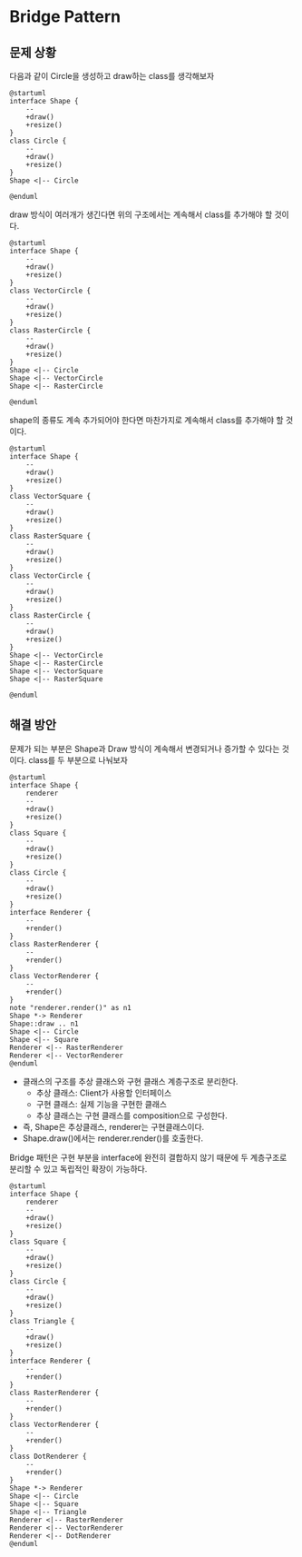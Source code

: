 # Bridge Pattern
## 문제 상황
다음과 같이 Circle을 생성하고 draw하는 class를 생각해보자
```plantuml
@startuml
interface Shape {
    --
    +draw()
    +resize()
}
class Circle {
    --
    +draw()
    +resize()
}
Shape <|-- Circle

@enduml
```
draw 방식이 여러개가 생긴다면 위의 구조에서는 계속해서 class를 추가해야 할 것이다.
```plantuml
@startuml
interface Shape {
    --
    +draw()
    +resize()
}
class VectorCircle {
    --
    +draw()
    +resize()
}
class RasterCircle {
    --
    +draw()
    +resize()
}
Shape <|-- Circle
Shape <|-- VectorCircle
Shape <|-- RasterCircle

@enduml
```
shape의 종류도 계속 추가되어야 한다면 마찬가지로 계속해서 class를 추가해야 할 것이다.
```plantuml
@startuml
interface Shape {
    --
    +draw()
    +resize()
}
class VectorSquare {
    --
    +draw()
    +resize()
}
class RasterSquare {
    --
    +draw()
    +resize()
}
class VectorCircle {
    --
    +draw()
    +resize()
}
class RasterCircle {
    --
    +draw()
    +resize()
}
Shape <|-- VectorCircle
Shape <|-- RasterCircle
Shape <|-- VectorSquare
Shape <|-- RasterSquare

@enduml
```
## 해결 방안
문제가 되는 부분은 Shape과 Draw 방식이 계속해서 변경되거나 증가할 수 있다는 것이다. class를 두 부분으로 나눠보자
```plantuml
@startuml
interface Shape {
    renderer
    --
    +draw()
    +resize()
}
class Square {
    --
    +draw()
    +resize()
}
class Circle {
    --
    +draw()
    +resize()
}
interface Renderer {
    --
    +render()
}
class RasterRenderer {
    --
    +render()
}
class VectorRenderer {
    --
    +render()
}
note "renderer.render()" as n1
Shape *-> Renderer
Shape::draw .. n1
Shape <|-- Circle
Shape <|-- Square
Renderer <|-- RasterRenderer
Renderer <|-- VectorRenderer
@enduml
```
- 클래스의 구조를 추상 클래스와 구현 클래스 계층구조로 분리한다.
  - 추상 클래스: Client가 사용할 인터페이스
  - 구현 클래스: 실제 기능을 구현한 클래스
  - 추상 클래스는 구현 클래스를 composition으로 구성한다.
- 즉, Shape은 추상클래스, renderer는 구현클래스이다.
- Shape.draw()에서는 renderer.render()를 호출한다.
  
Bridge 패턴은 구현 부분을 interface에 완전히 결합하지 않기 때문에 두 계층구조로 분리할 수 있고 독립적인 확장이 가능하다.
```plantuml
@startuml
interface Shape {
    renderer
    --
    +draw()
    +resize()
}
class Square {
    --
    +draw()
    +resize()
}
class Circle {
    --
    +draw()
    +resize()
}
class Triangle {
    --
    +draw()
    +resize()
}
interface Renderer {
    --
    +render()
}
class RasterRenderer {
    --
    +render()
}
class VectorRenderer {
    --
    +render()
}
class DotRenderer {
    --
    +render()
}
Shape *-> Renderer
Shape <|-- Circle
Shape <|-- Square
Shape <|-- Triangle
Renderer <|-- RasterRenderer
Renderer <|-- VectorRenderer
Renderer <|-- DotRenderer
@enduml